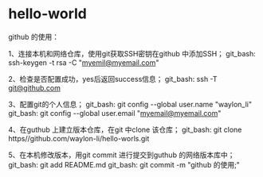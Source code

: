 # hello-world
github 的使用：

1、连接本机和网络仓库，使用git获取SSH密钥在github 中添加SSH；
	git_bash:	ssh-keygen -t rsa -C "myemil@myemail.com"

2、检查是否配置成功，yes后返回success信息；
	git_bash:	ssh -T git@github.com

3、配置git的个人信息；
	git_bash:	git config --global user.name "waylon_li"
	git_bash:	git config --global user.email 	"myemail@myemail.com"

4、在guthub 上建立版本仓库，在git 中clone 该仓库；
	git_bash:	git clone https//github.com/waylon-li/hello-worls.git

5、在本机修改版本，用git commit 进行提交到guthub 的网络版本库中；
	git_bash:	git add README.md
	git_bash:	git commit -m "github 的使用;"
	
